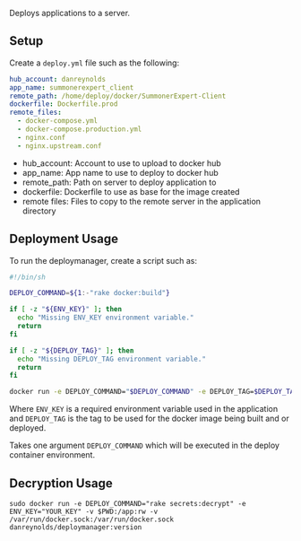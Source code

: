 Deploys applications to a server.

## Setup

Create a `deploy.yml` file such as the following:

```yaml
hub_account: danreynolds
app_name: summonerexpert_client
remote_path: /home/deploy/docker/SummonerExpert-Client
dockerfile: Dockerfile.prod
remote_files:
  - docker-compose.yml
  - docker-compose.production.yml
  - nginx.conf
  - nginx.upstream.conf
```

* hub_account: Account to use to upload to docker hub
* app_name: App name to use to deploy to docker hub
* remote_path: Path on server to deploy application to
* dockerfile: Dockerfile to use as base for the image created
* remote files: Files to copy to the remote server in the application directory

## Deployment Usage

To run the deploymanager, create a script such as:

```sh
#!/bin/sh

DEPLOY_COMMAND=${1:-"rake docker:build"}

if [ -z "${ENV_KEY}" ]; then
  echo "Missing ENV_KEY environment variable."
  return
fi

if [ -z "${DEPLOY_TAG}" ]; then
  echo "Missing DEPLOY_TAG environment variable."
  return
fi

docker run -e DEPLOY_COMMAND="$DEPLOY_COMMAND" -e DEPLOY_TAG=$DEPLOY_TAG -e ENV_KEY=$ENV_KEY -v $PWD:/app:rw -v /var/run/docker.sock:/var/run/docker.sock --env-file .env danreynolds/deploymanager:version
```

Where `ENV_KEY` is a required environment variable used in the application and `DEPLOY_TAG` is the tag to be used for the docker image being built and or deployed.

Takes one argument `DEPLOY_COMMAND` which will be executed in the deploy container environment.

## Decryption Usage

```
sudo docker run -e DEPLOY_COMMAND="rake secrets:decrypt" -e ENV_KEY="YOUR_KEY" -v $PWD:/app:rw -v /var/run/docker.sock:/var/run/docker.sock danreynolds/deploymanager:version
```
